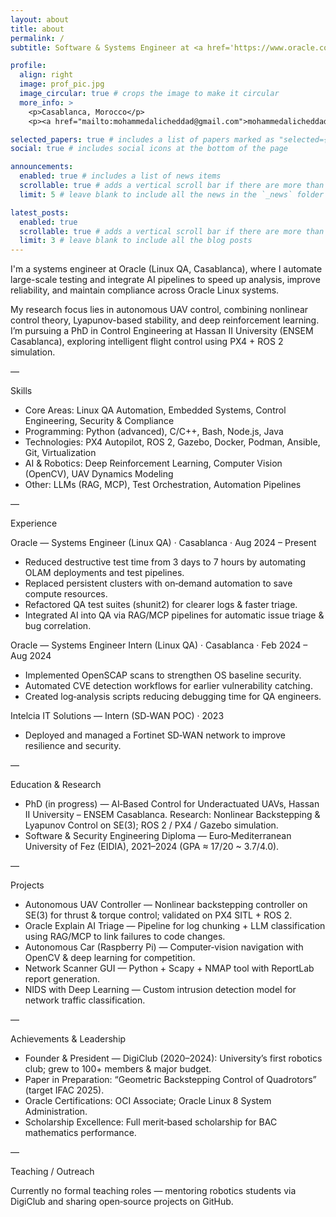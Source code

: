 ```yaml
---
layout: about
title: about
permalink: /
subtitle: Software & Systems Engineer at <a href='https://www.oracle.com' target='_blank'>Oracle</a> · PhD Researcher in UAV Control (Hassan II University)

profile:
  align: right
  image: prof_pic.jpg
  image_circular: true # crops the image to make it circular
  more_info: >
    <p>Casablanca, Morocco</p>
    <p><a href="mailto:mohammedalicheddad@gmail.com">mohammedalicheddad@gmail.com</a></p>

selected_papers: true # includes a list of papers marked as "selected={true}"
social: true # includes social icons at the bottom of the page

announcements:
  enabled: true # includes a list of news items
  scrollable: true # adds a vertical scroll bar if there are more than 3 news items
  limit: 5 # leave blank to include all the news in the `_news` folder

latest_posts:
  enabled: true
  scrollable: true # adds a vertical scroll bar if there are more than 3 new posts items
  limit: 3 # leave blank to include all the blog posts
---
```


I'm a systems engineer at Oracle (Linux QA, Casablanca), where I automate large-scale testing and integrate AI pipelines to speed up analysis, improve reliability, and maintain compliance across Oracle Linux systems.

My research focus lies in autonomous UAV control, combining nonlinear control theory, Lyapunov-based stability, and deep reinforcement learning. I’m pursuing a PhD in Control Engineering at Hassan II University (ENSEM Casablanca), exploring intelligent flight control using PX4 + ROS 2 simulation.

—

Skills

- Core Areas: Linux QA Automation, Embedded Systems, Control Engineering, Security & Compliance
- Programming: Python (advanced), C/C++, Bash, Node.js, Java
- Technologies: PX4 Autopilot, ROS 2, Gazebo, Docker, Podman, Ansible, Git, Virtualization
- AI & Robotics: Deep Reinforcement Learning, Computer Vision (OpenCV), UAV Dynamics Modeling
- Other: LLMs (RAG, MCP), Test Orchestration, Automation Pipelines

—

Experience

Oracle — Systems Engineer (Linux QA) · Casablanca · Aug 2024 – Present

- Reduced destructive test time from 3 days to 7 hours by automating OLAM deployments and test pipelines.
- Replaced persistent clusters with on‑demand automation to save compute resources.
- Refactored QA test suites (shunit2) for clearer logs & faster triage.
- Integrated AI into QA via RAG/MCP pipelines for automatic issue triage & bug correlation.

Oracle — Systems Engineer Intern (Linux QA) · Casablanca · Feb 2024 – Aug 2024

- Implemented OpenSCAP scans to strengthen OS baseline security.
- Automated CVE detection workflows for earlier vulnerability catching.
- Created log‑analysis scripts reducing debugging time for QA engineers.

Intelcia IT Solutions — Intern (SD‑WAN POC) · 2023

- Deployed and managed a Fortinet SD‑WAN network to improve resilience and security.

—

Education & Research

- PhD (in progress) — AI‑Based Control for Underactuated UAVs, Hassan II University – ENSEM Casablanca.
  Research: Nonlinear Backstepping & Lyapunov Control on SE(3); ROS 2 / PX4 / Gazebo simulation.
- Software & Security Engineering Diploma — Euro‑Mediterranean University of Fez (EIDIA), 2021–2024 (GPA ≈ 17/20 ~ 3.7/4.0).

—

Projects

- Autonomous UAV Controller — Nonlinear backstepping controller on SE(3) for thrust & torque control; validated on PX4 SITL + ROS 2.
- Oracle Explain AI Triage — Pipeline for log chunking + LLM classification using RAG/MCP to link failures to code changes.
- Autonomous Car (Raspberry Pi) — Computer‑vision navigation with OpenCV & deep learning for competition.
- Network Scanner GUI — Python + Scapy + NMAP tool with ReportLab report generation.
- NIDS with Deep Learning — Custom intrusion detection model for network traffic classification.

—

Achievements & Leadership

- Founder & President — DigiClub (2020–2024): University’s first robotics club; grew to 100+ members & major budget.
- Paper in Preparation: “Geometric Backstepping Control of Quadrotors” (target IFAC 2025).
- Oracle Certifications: OCI Associate; Oracle Linux 8 System Administration.
- Scholarship Excellence: Full merit‑based scholarship for BAC mathematics performance.

—

Teaching / Outreach

Currently no formal teaching roles — mentoring robotics students via DigiClub and sharing open‑source projects on GitHub.
